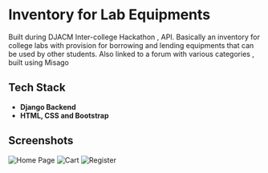 # Inventory for Lab Equipments
Built during DJACM Inter-college Hackathon , API. Basically an inventory for college labs with provision for borrowing and lending equipments that can be used by other students. Also linked to a forum with various categories , built using Misago


## Tech Stack
- **Django Backend**
- **HTML, CSS and Bootstrap**


## Screenshots
![Home Page](https://i.imgur.com/NCnzGjd.png)
![Cart](https://i.imgur.com/YomQOSA.png)
![Register](https://i.imgur.com/CCJ1BW8.png)
